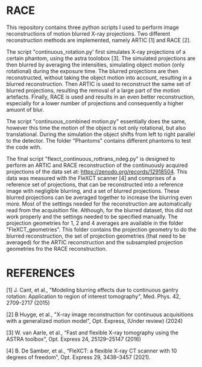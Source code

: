 # RACE
This repository contains three python scripts I used to perform image reconstructions of motion blurred X-ray projections. 
Two different reconstruction methods are implemented, namely ARTIC [1] and RACE [2].

The script "continuous_rotation.py' first simulates X-ray projections of a certain phantom, using the astra toolobox [3]. 
The simulated projections are then blurred by averaging the intensities, simulating object motion (only rotational) during the exposure time.
The blurred projections are then reconstructed, without taking the object motion into account, resulting in a blurred reconstruction.
Then ARTIC is used to reconstruct the same set of blurred projections, resulting the removal of a large part of the motion artefacts.
Finally, RACE is used and results in an even better reconstruction, especially for a lower number of projections and consequently a higher amuont of blur.

The script "continuous_combined motion.py" essentially does the same, however this time the motion of the object is not only rotational, but also translational.
During the simulation the object shifts from left to right parallel to the detector. The folder "Phantoms" contains different phantoms to test the code with.

The final script "flexct_continuous_rottrans_ndeg.py" is designed to perform an ARTIC and RACE reconstruction of the continuously acquired projections of the data set at: https://zenodo.org/records/12918504.
This data was measured with the FleXCT scanner [4] and comprises of a reference set of projections, that can be reconstructed into a reference image with negligible blurring, and a set of blurred projections.
These blurred projections can be averaged together to increase the blurring even more.
Most of the settings needed for the reconstruction are automatically read from the acquisition file. Although, for the blurred dataset, this did not work properly and the settings needed to be specified manually.
The projection geometries for 1, 2 and 4 averages are available in the folder "FleXCT_geometries".
This folder contains the projection geometry to do the blurred reconstruction, the set of projection geometries (that need to be averaged) for the ARTIC reconstruction and the subsampled projection geometries fro the RACE reconstruction.


# REFERENCES
[1] J. Cant, et al., "Modeling blurring effects due to continuous gantry rotation: Application to region of interest tomography", Med. Phys. 42, 2709-2717 (2015)

[2] B Huyge, et al., "X-ray image reconstruction for continuous acquisitions with a generalized motion model", Opt. Express, (Under review) (2024)

[3] W. van Aarle, et al., “Fast and flexible X-ray tomography using the ASTRA toolbox”, Opt. Express 24, 25129–25147 (2016)

[4] B. De Samber, et al., “FleXCT: a flexible X-ray CT scanner with 10 degrees of freedom”, Opt. Express 29, 3438–3457 (2021).
